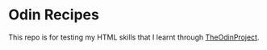 # Odin Recipes
This repo is for testing my HTML skills that I learnt through [TheOdinProject](https://www.theodinproject.com/).
